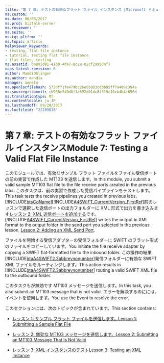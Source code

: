 ```yaml
---
title: '第 7 章: テストの有効なフラット ファイル インスタンス |Microsoft ドキュメント'
ms.custom: ''
ms.date: 06/08/2017
ms.prod: biztalk-server
ms.reviewer: ''
ms.suite: ''
ms.tgt_pltfrm: ''
ms.topic: article
helpviewer_keywords:
- testing, flat file instance
- tutorial, testing flat file instance
- flat files, testing
ms.assetid: ba8a5d81-41b0-4da7-8c2e-02cf29953af7
caps.latest.revision: 6
author: MandiOhlinger
ms.author: mandia
manager: anneta
ms.openlocfilehash: 572df71fe479bc26e6b803cdbb95ff7a409c394a
ms.sourcegitcommit: cb908c540d8f1a692d01dc8f313e16cb4b4e696d
ms.translationtype: MT
ms.contentlocale: ja-JP
ms.lasthandoff: 09/20/2017
ms.locfileid: "22209818"
---
```

# <a name="module-7-testing-a-valid-flat-file-instance"></a><span data-ttu-id="bc257-102">第 7 章: テストの有効なフラット ファイル インスタンス</span><span class="sxs-lookup"><span data-stu-id="bc257-102">Module 7: Testing a Valid Flat File Instance</span></span>
<span data-ttu-id="bc257-103">このモジュールでは、有効なサンプル フラット ファイルをファイル受信ポートの前の実習で作成した MT103 を送信します。</span><span class="sxs-lookup"><span data-stu-id="bc257-103">In this module, you submit a valid sample MT103 flat file to the file receive ports created in the previous labs.</span></span> <span data-ttu-id="bc257-104">このタスクは、前の実習で作成した受信パイプラインをテストします。</span><span class="sxs-lookup"><span data-stu-id="bc257-104">This task tests the receive pipelines you created in previous labs.</span></span> [!INCLUDE[btsCoName](../../includes/btsconame-md.md)]<span data-ttu-id="bc257-105">[!INCLUDE[A4SWIFT_CurrentVersion_FirstRef](../../includes/a4swift-currentversion-firstref-md.md)]前のレッスンで選択した送信ポートの出力フォルダーに XML 形式で出力を書き込みます[レッスン 2: XML 送信ポートを追加する](../../adapters-and-accelerators/accelerator-swift/lesson-2-adding-an-xml-send-port.md)です。</span><span class="sxs-lookup"><span data-stu-id="bc257-105">[!INCLUDE[A4SWIFT_CurrentVersion_FirstRef](../../includes/a4swift-currentversion-firstref-md.md)] writes the output in XML format to the output folder in the send port you selected in the previous lesson, [Lesson 2: Adding an XML Send Port](../../adapters-and-accelerators/accelerator-swift/lesson-2-adding-an-xml-send-port.md).</span></span>  
  
 <span data-ttu-id="bc257-106">ファイルを開始する受信アダプターの受信フォルダーに SWIFT のフラット形式のファイルをコピーしています。</span><span class="sxs-lookup"><span data-stu-id="bc257-106">You initiate the file receive adapter by copying a SWIFT flat-formatted file to the inbound folder.</span></span> <span data-ttu-id="bc257-107">この操作の結果[!INCLUDE[btaA4SWIFT2.3abbrevnonumber](../../includes/btaa4swift2-3abbrevnonumber-md.md)]発信フォルダーに有効な SWIFT XML ファイルをルーティングします。</span><span class="sxs-lookup"><span data-stu-id="bc257-107">This action results in [!INCLUDE[btaA4SWIFT2.3abbrevnonumber](../../includes/btaa4swift2-3abbrevnonumber-md.md)] routing a valid SWIFT XML file to the outbound folder.</span></span>  
  
 <span data-ttu-id="bc257-108">このタスクもが無効です MT103 メッセージを送信します。</span><span class="sxs-lookup"><span data-stu-id="bc257-108">In this task, you also submit an MT103 message that is not valid.</span></span> <span data-ttu-id="bc257-109">エラーを解決するのにには、イベントを使用します。</span><span class="sxs-lookup"><span data-stu-id="bc257-109">You use the Event to resolve the error.</span></span>  
  
 <span data-ttu-id="bc257-110">このセクションには、次のトピックが含まれています。</span><span class="sxs-lookup"><span data-stu-id="bc257-110">This section contains:</span></span>  
  
-   [<span data-ttu-id="bc257-111">レッスン 1: サンプル フラット ファイルを送信します。</span><span class="sxs-lookup"><span data-stu-id="bc257-111">Lesson 1: Submitting a Sample Flat File</span></span>](../../adapters-and-accelerators/accelerator-swift/lesson-1-submitting-a-sample-flat-file.md)  
  
-   [<span data-ttu-id="bc257-112">レッスン 2: 無効な MT103 メッセージを送信します。</span><span class="sxs-lookup"><span data-stu-id="bc257-112">Lesson 2: Submitting an MT103 Message That Is Not Valid</span></span>](../../adapters-and-accelerators/accelerator-swift/lesson-2-submitting-an-mt103-message-that-is-not-valid.md)  
  
-   [<span data-ttu-id="bc257-113">レッスン 3: XML インスタンスのテスト</span><span class="sxs-lookup"><span data-stu-id="bc257-113">Lesson 3: Testing an XML Instance</span></span>](../../adapters-and-accelerators/accelerator-swift/lesson-3-testing-an-xml-instance.md)